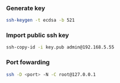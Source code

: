 ### Generate key

```bash
ssh-keygen -t ecdsa -b 521
```

### Import public ssh key

```bash
ssh-copy-id -i key.pub admin@192.168.5.55
```

### Port fowarding

```bash
ssh -D <port> -N -C root@127.0.0.1
```